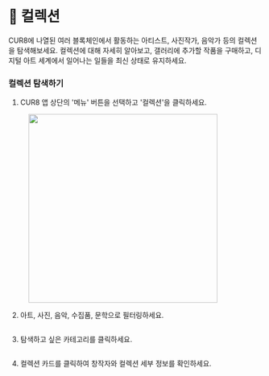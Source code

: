 # 💎 컬렉션

CUR8에 나열된 여러 블록체인에서 활동하는 아티스트, 사진작가, 음악가 등의 컬렉션을 탐색해보세요. 컬렉션에 대해 자세히 알아보고, 갤러리에 추가할 작품을 구매하고, 디지털 아트 세계에서 일어나는 일들을 최신 상태로 유지하세요.

### 컬렉션 탐색하기&#x20;

1. CUR8 앱 상단의 '메뉴' 버튼을 선택하고 '컬렉션'을 클릭하세요.

<figure><img src="../.gitbook/assets/Screenshot 2025-01-13 at 14.33.50.png" alt="" width="375"><figcaption></figcaption></figure>

2. 아트, 사진, 음악, 수집품, 문학으로 필터링하세요.

<figure><img src="../.gitbook/assets/Screenshot 2025-01-03 at 14.08.33.png" alt=""><figcaption></figcaption></figure>

3. 탐색하고 싶은 카테고리를 클릭하세요.

<figure><img src="../.gitbook/assets/Screenshot 2025-01-03 at 14.11.51.png" alt=""><figcaption></figcaption></figure>

4. 컬렉션 카드를 클릭하여 창작자와 컬렉션 세부 정보를 확인하세요.

<figure><img src="../.gitbook/assets/Screenshot 2025-01-03 at 14.15.40.png" alt=""><figcaption></figcaption></figure>
